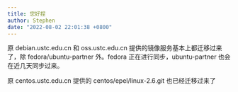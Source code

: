 ```yaml
---
title: 您好捏
author: Stephen
date: "2022-08-02 22:01:38 +0800"
---
```

原 debian.ustc.edu.cn 和 oss.ustc.edu.cn 提供的镜像服务基本上都迁移过来了，除 fedora/ubuntu-partner 外。fedora 正在进行同步，ubuntu-partner 也会在近几天同步过来。

原 centos.ustc.edu.cn 提供的 centos/epel/linux-2.6.git 也已经迁移过来了
